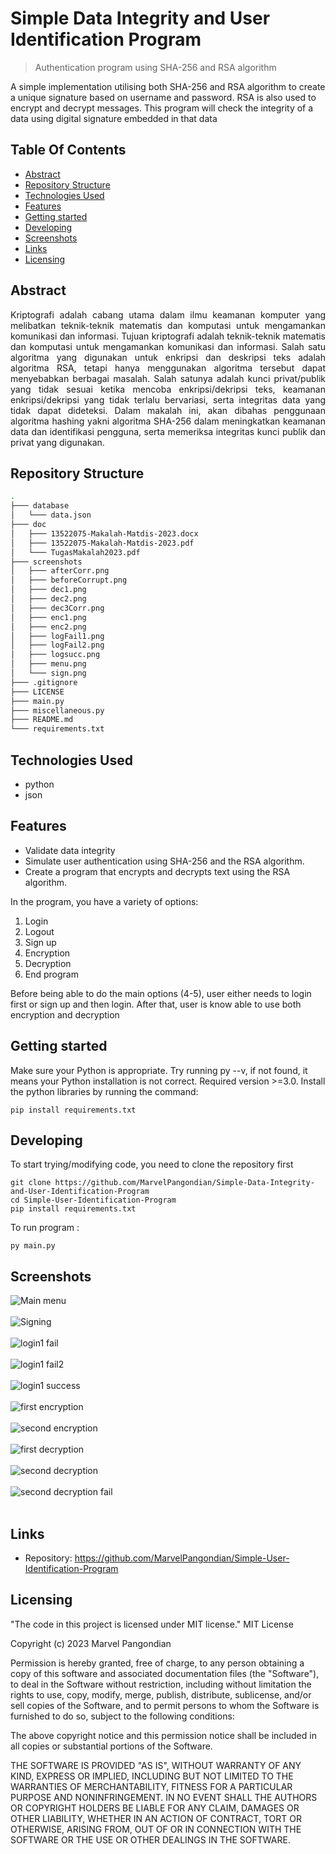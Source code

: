 

# Simple Data Integrity and User Identification Program
> Authentication program using SHA-256 and RSA algorithm

A simple implementation utilising both SHA-256 and RSA algorithm to create a unique signature based on username and password. RSA is also used to encrypt and decrypt messages. This program will check the integrity of a data using digital signature embedded in that data

## Table Of Contents
* [Abstract](#abstract)
* [Repository Structure](#repository-structure)
* [Technologies Used](#technologies-used)
* [Features](#features)
* [Getting started](#getting-started)
* [Developing](#developing)
* [Screenshots](#screenshots)
* [Links](#links)
* [Licensing](#licensing)

## Abstract
<p align="justify">Kriptografi adalah cabang utama dalam ilmu keamanan komputer yang melibatkan teknik-teknik matematis dan komputasi untuk mengamankan komunikasi dan informasi. Tujuan kriptografi adalah teknik-teknik matematis dan komputasi untuk mengamankan komunikasi dan informasi. Salah satu algoritma yang digunakan untuk enkripsi dan deskripsi teks adalah algoritma RSA, tetapi hanya menggunakan algoritma tersebut dapat menyebabkan berbagai masalah. Salah satunya adalah kunci privat/publik yang tidak sesuai ketika mencoba enkripsi/dekripsi teks, keamanan enkripsi/dekripsi yang tidak terlalu bervariasi, serta integritas data yang tidak dapat dideteksi. Dalam makalah ini, akan dibahas penggunaan algoritma hashing yakni algoritma SHA-256 dalam meningkatkan keamanan data dan identifikasi pengguna, serta memeriksa integritas kunci publik dan privat yang digunakan.</p>

## Repository Structure 
```bash
.
├─── database
│   └─── data.json
├─── doc
│   ├─── 13522075-Makalah-Matdis-2023.docx
│   ├─── 13522075-Makalah-Matdis-2023.pdf 
│   └─── TugasMakalah2023.pdf
├─── screenshots
│   ├─── afterCorr.png
│   ├─── beforeCorrupt.png
│   ├─── dec1.png
│   ├─── dec2.png
│   ├─── dec3Corr.png
│   ├─── enc1.png
│   ├─── enc2.png
│   ├─── logFail1.png
│   ├─── logFail2.png
│   ├─── logsucc.png
│   ├─── menu.png
│   └─── sign.png
├─── .gitignore
├─── LICENSE
├─── main.py
├─── miscellaneous.py
├─── README.md
└─── requirements.txt
```
## Technologies Used
- python
- json

## Features
* Validate data integrity
* Simulate user authentication using SHA-256 and the RSA algorithm.
* Create a program that encrypts and decrypts text using the RSA algorithm.


In the program, you have a variety of options: <br>
1. Login
2. Logout
3. Sign up
4. Encryption
5. Decryption
6. End program

Before being able to do the main options (4-5), user either needs to login first or sign up and then login. After that, user is know able to use both encryption and decryption

## Getting started

Make sure your Python is appropriate. Try running py --v, if not found, it means your Python installation is not correct. Required version >=3.0. Install the python libraries by running the command:

```shell
pip install requirements.txt
```


## Developing
To start trying/modifying code, you need to clone the repository first
```shell
git clone https://github.com/MarvelPangondian/Simple-Data-Integrity-and-User-Identification-Program
cd Simple-User-Identification-Program
pip install requirements.txt
```
To run program :

```shell
py main.py
```

## Screenshots

![Main menu](./screenshots/menu.png)<br><br>
![Signing](./screenshots/sign.png)<br><br>
![login1 fail](./screenshots/logFail1.png)<br><br>
![login1 fail2](./screenshots/logFail2.png)<br><br>
![login1 success](./screenshots/logsucc.png)<br><br>
![first encryption](./screenshots/enc1.png)<br><br>
![second encryption](./screenshots/enc2.png)<br><br>
![first decryption](./screenshots/dec1.png)<br><br>
![second decryption](./screenshots/dec2.png)<br><br>
![second decryption fail](./screenshots/dec3Corr.png)<br><br>



## Links

- Repository: https://github.com/MarvelPangondian/Simple-User-Identification-Program

## Licensing
"The code in this project is licensed under MIT license."
MIT License

Copyright (c) 2023 Marvel Pangondian

Permission is hereby granted, free of charge, to any person obtaining a copy
of this software and associated documentation files (the "Software"), to deal
in the Software without restriction, including without limitation the rights
to use, copy, modify, merge, publish, distribute, sublicense, and/or sell
copies of the Software, and to permit persons to whom the Software is
furnished to do so, subject to the following conditions:

The above copyright notice and this permission notice shall be included in all
copies or substantial portions of the Software.

THE SOFTWARE IS PROVIDED "AS IS", WITHOUT WARRANTY OF ANY KIND, EXPRESS OR
IMPLIED, INCLUDING BUT NOT LIMITED TO THE WARRANTIES OF MERCHANTABILITY,
FITNESS FOR A PARTICULAR PURPOSE AND NONINFRINGEMENT. IN NO EVENT SHALL THE
AUTHORS OR COPYRIGHT HOLDERS BE LIABLE FOR ANY CLAIM, DAMAGES OR OTHER
LIABILITY, WHETHER IN AN ACTION OF CONTRACT, TORT OR OTHERWISE, ARISING FROM,
OUT OF OR IN CONNECTION WITH THE SOFTWARE OR THE USE OR OTHER DEALINGS IN THE
SOFTWARE.

